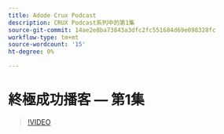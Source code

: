 ```yaml
---
title: Adode Crux Podcast
description: CRUX Podcast系列中的第1集
source-git-commit: 14ae2e8ba73843a3dfc2fc551684d69e098328fc
workflow-type: tm+mt
source-wordcount: '15'
ht-degree: 0%

---
```


# 終極成功播客 — 第1集

>[!VIDEO](https://video.tv.adobe.com/v/3428393?quality=12learn=on)

